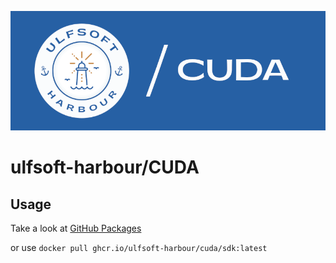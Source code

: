 ![ulfsoft-harbour/CUDA](docs/images/header.png)

# ulfsoft-harbour/CUDA

## Usage
Take a look at [GitHub Packages](https://github.com/ulfsoft-harbour/CUDA/pkgs/container/cuda%2Fsdk)

or use `docker pull ghcr.io/ulfsoft-harbour/cuda/sdk:latest`